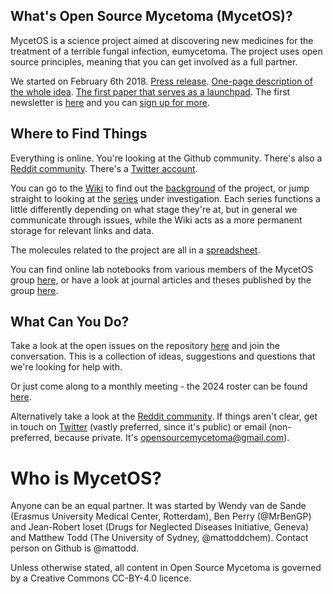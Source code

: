 ## What's Open Source Mycetoma (MycetOS)?
MycetOS is a science project aimed at discovering new medicines for the treatment of a terrible fungal infection, eumycetoma.
The project uses open source principles, meaning that you can get involved as a full partner.

We started on February 6th 2018. [Press release](https://github.com/OpenSourceMycetoma/Talks-Meetings-Publicity/blob/master/Press%20Release/MycetOS%20news%20release_5Feb2018_FINAL.docx). [One-page description of the whole idea](https://github.com/OpenSourceMycetoma/Talks-Meetings-Publicity/blob/master/One-Page%20MycetOS%20Explainer/MycetOS%20-%20Open%20Source%20Mycetoma%20v2.pdf). [The first paper that serves as a launchpad](https://www.biorxiv.org/content/early/2018/02/02/258905).
The first newsletter is [here](https://github.com/OpenSourceMycetoma/Series-1-Fenarimols/issues/43) and you can [sign up for more](https://forms.gle/hHvURWKJQTymhJ9p7).

## Where to Find Things
Everything is online. You're looking at the Github community.
There's also a [Reddit community](https://www.reddit.com/r/OpenSourceMycetoma).
There's a [Twitter account](https://twitter.com/MycetOS).

You can go to the [Wiki](https://github.com/OpenSourceMycetoma/General-Start-Here/wiki) to find out the [background](https://github.com/OpenSourceMycetoma/General-Start-Here/wiki/Current-treatments-for-eumycetoma) of the project, or jump straight to looking at the [series](https://github.com/OpenSourceMycetoma/General-Start-Here/wiki/Series-and-other-sources) under investigation. Each series functions a little differently depending on what stage they're at, but in general we communicate through issues, while the Wiki acts as a more permanent storage for relevant links and data. 

The molecules related to the project are all in a [spreadsheet](http://tinyurl.com/MycetomaMols).

You can find online lab notebooks from various members of the MycetOS group [here](https://github.com/OpenSourceMycetoma/General-Start-Here/wiki/Online-lab-books), or have a look at journal articles and theses published by the group [here](https://github.com/OpenSourceMycetoma/General-Start-Here/wiki/Papers-and-theses). 


## What Can You Do?
Take a look at the open issues on the repository [here](https://github.com/OpenSourceMycetoma/What-other-molecules-to-screen/issues) and join the conversation. This is a collection of ideas, suggestions and questions that we're looking for help with. 

Or just come along to a monthly meeting - the 2024 roster can be found [here](https://github.com/OpenSourceMycetoma/Monthly-zoom-meetings/issues/2). 

Alternatively take a look at the [Reddit community](https://www.reddit.com/r/OpenSourceMycetoma).
If things aren't clear, get in touch on [Twitter](https://twitter.com/MycetOS) (vastly preferred, since it's public) or email (non-preferred, because private. It's opensourcemycetoma@gmail.com).

# Who is MycetOS?
Anyone can be an equal partner. It was started by Wendy van de Sande (Erasmus University Medical Center, Rotterdam), Ben Perry (@MrBenGP) and Jean-Robert Ioset (Drugs for Neglected Diseases Initiative, Geneva) and Matthew Todd (The University of Sydney, @mattoddchem). Contact person on Github is @mattodd.

Unless otherwise stated, all content in Open Source Mycetoma is governed by a Creative Commons CC-BY-4.0 licence.
